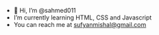 - 👋 Hi, I’m @sahmed011
- I’m currently learning HTML, CSS and Javascript
- You can reach me at sufyanmishal@gmail.com
